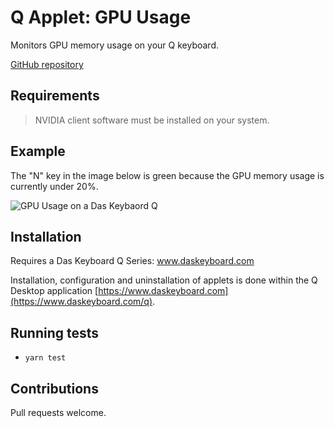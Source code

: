 # Q Applet: GPU Usage

Monitors GPU memory usage on your Q keyboard.

[GitHub repository](https://github.com/brandonschabell/daskeyboard-applet-gpu-usage)

## Requirements

> NVIDIA client software must be installed on your system.

## Example

The "N" key in the image below is green because the GPU memory usage is currently under 20%.

![GPU Usage on a Das Keybaord Q](assets/image.png "Das Keyboard GPU Usage applet")

## Installation

Requires a Das Keyboard Q Series: www.daskeyboard.com

Installation, configuration and uninstallation of applets is done within
the Q Desktop application [https://www.daskeyboard.com](https://www.daskeyboard.com/q).

## Running tests

- `yarn test`

## Contributions

Pull requests welcome.